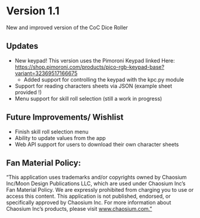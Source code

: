 # Version 1.1
New and improved version of the CoC Dice Roller 

## Updates
- New keypad! This version uses the Pimoroni Keypad linked Here: https://shop.pimoroni.com/products/pico-rgb-keypad-base?variant=32369517166675
  - Added support for controlling the keypad with the kpc.py module
- Support for reading characters sheets via JSON (example sheet provided !)
- Menu support for skill roll selection (still a work in progress)
  
## Future Improvements/ Wishlist
- Finish skill roll selection menu
- Ability to update values from the app
- Web API support for users to download their own character sheets

## Fan Material Policy:
“This application uses trademarks and/or copyrights owned by Chaosium Inc/Moon Design Publications LLC, which are used under Chaosium Inc’s Fan Material Policy.
We are expressly prohibited from charging you to use or access this content. This application is not published, endorsed, or specifically approved by Chaosium Inc.
For more information about Chaosium Inc’s products, please visit www.chaosium.com.”
